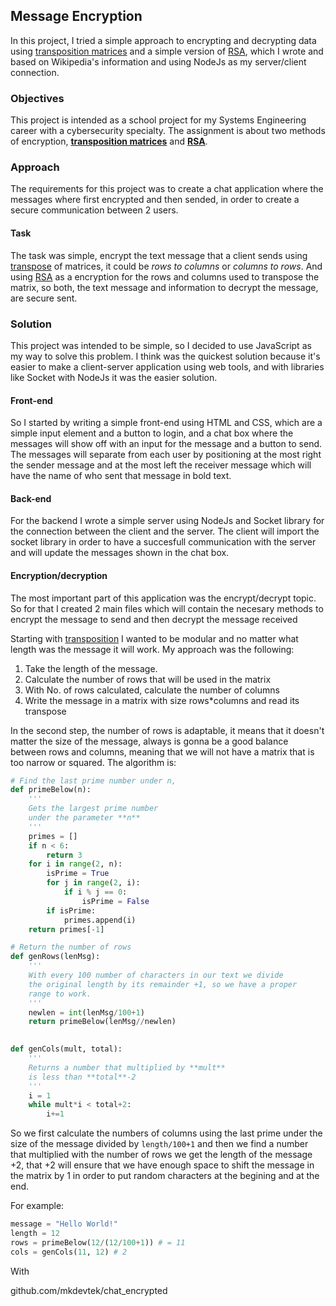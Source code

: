 ## Message Encryption
In this project, I tried a simple approach to encrypting and decrypting data using [transposition matrices][1] and a simple version of [RSA][2], which I wrote and based on Wikipedia's information and using NodeJs as my server/client connection.

### Objectives
This project is intended as a school project for my Systems Engineering career with a cybersecurity specialty. The assignment is about two methods of encryption, [**transposition matrices**][1] and [**RSA**][2].

### Approach
The requirements for this project was to create a chat application where the messages where first encrypted and then sended, in order to create a secure communication between 2 users.

#### Task
The task was simple, encrypt the text message that a client sends using [transpose][1] of matrices, it could be *rows to columns* or *columns to rows*. And using [RSA][2] as a encryption for the rows and columns used to transpose the matrix, so both, the text message and information to decrypt the message, are secure sent.

### Solution
This project was intended to be simple, so I decided to use JavaScript as my way to solve this problem. I think was the quickest solution because it's easier to make a client-server application using web tools, and with libraries like Socket with NodeJs it was the easier solution. 

#### Front-end
So I started by writing a simple front-end using HTML and CSS, which are a simple input element and a button to login, and a chat box where the messages will show off with an input for the message and a button to send. The messages will separate from each user by positioning at the most right the sender message and at the most left the receiver message which will have the name of who sent that message in bold text.

#### Back-end
For the backend I wrote a simple server using NodeJs and Socket library for the connection between the client and the server. The client will import the socket library in order to have a succesfull communication with the server and will update the messages shown in the chat box.

#### Encryption/decryption
The most important part of this application was the encrypt/decrypt topic. So for that I created 2 main files which will contain the necesary methods to encrypt the message to send and then decrypt the message received

Starting with [transposition][1] I wanted to be modular and no matter what length was the message it will work. My approach was the following: 

1. Take the length of the message.
2. Calculate the number of rows that will be used in the matrix
3. With No. of rows calculated, calculate the number of columns
4. Write the message in a matrix with size rows*columns and read its transpose

In the second step, the number of rows is adaptable, it means that it doesn't matter the size of the message, always is gonna be a good balance between rows and columns, meaning that we will not have a matrix that is too narrow or squared. The algorithm is:
``` python
# Find the last prime number under n,
def primeBelow(n):
    '''
    Gets the largest prime number
    under the parameter **n**
    '''
    primes = []
    if n < 6:
        return 3
    for i in range(2, n):
        isPrime = True
        for j in range(2, i):
            if i % j == 0:
                isPrime = False
        if isPrime:
            primes.append(i)
    return primes[-1]

# Return the number of rows
def genRows(lenMsg):
    '''
    With every 100 number of characters in our text we divide
    the original length by its remainder +1, so we have a proper
    range to work.
    '''
    newlen = int(lenMsg/100+1)
    return primeBelow(lenMsg//newlen)

    
def genCols(mult, total):
    '''
    Returns a number that multiplied by **mult**
    is less than **total**-2
    '''
    i = 1
    while mult*i < total+2:
        i+=1

```
So we first calculate the numbers of columns using the last prime under the size of the message divided by `length/100+1` and then we find a number that multiplied with the number of rows we get the length of the message +2, that +2 will ensure that we have enough space to shift the message in the matrix by 1 in order to put random characters at the begining and at the end.

For example:
```py
message = "Hello World!"
length = 12
rows = primeBelow(12/(12/100+1)) # = 11
cols = genCols(11, 12) # 2
```
With 

[1]:https://en.wikipedia.org/wiki/Transpose 'Transpose'
[2]:https://es.wikipedia.org/wiki/RSA 'RSA'



github.com/mkdevtek/chat_encrypted
